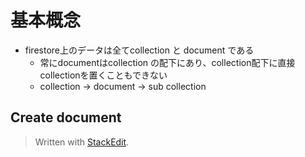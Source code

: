 
# 基本概念
- firestore上のデータは全てcollection と document である
  - 常にdocumentはcollection の配下にあり、collection配下に直接collectionを置くこともできない
  - collection → document → sub collection


## Create document



> Written with [StackEdit](https://stackedit.io/).
<!--stackedit_data:
eyJoaXN0b3J5IjpbLTEzOTQzMTA5MDVdfQ==
-->